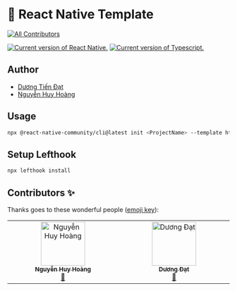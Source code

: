 # :seedling: React Native Template

<!-- ALL-CONTRIBUTORS-BADGE:START - Do not remove or modify this section -->

[![All Contributors](https://img.shields.io/badge/all_contributors-3-orange.svg?style=flat-square)](#contributors-)

<!-- ALL-CONTRIBUTORS-BADGE:END -->

[![Current version of React Native.][react-native-version-badge]][react-native-version]
[![Current version of Typescript.][typescript-version-badge]][typescript-version]

## Author

- [Dương Tiến Đạt](https://github.com/datduong56)
- [Nguyễn Huy Hoàng](https://github.com/ngxhuyhoang)

## Usage

```sh
npx @react-native-community/cli@latest init <ProjectName> --template https://github.com/DeadGroup/react-native-template.git
```

## Setup Lefthook

```sh
npx lefthook install
```

<!-- badge -->

[react-native-version]: https://github.com/deadgroup/react-native-template/blob/main/template/package.json
[react-native-version-badge]: https://img.shields.io/github/package-json/dependency-version/deadgroup/react-native-template/react-native?filename=template%2Fpackage.json&logo=react
[typescript-version]: https://github.com/deadgroup/react-native-template/blob/main/template/package.json
[typescript-version-badge]: https://img.shields.io/github/package-json/dependency-version/deadgroup/react-native-template/dev/typescript?filename=template%2Fpackage.json&logo=typescript

## Contributors ✨

Thanks goes to these wonderful people ([emoji key](https://allcontributors.org/docs/en/emoji-key)):

<!-- ALL-CONTRIBUTORS-LIST:START - Do not remove or modify this section -->
<!-- prettier-ignore-start -->
<!-- markdownlint-disable -->
<table>
  <tbody>
    <tr>
      <td align="center" valign="top" width="14.28%"><a href="https://github.com/ngxhuyhoang"><img src="https://avatars.githubusercontent.com/u/174792253?v=4?s=100" width="100px;" alt="Nguyễn Huy Hoàng"/><br /><sub><b>Nguyễn Huy Hoàng</b></sub></a><br /><a href="https://github.com/DeadGroup/react-native-template/commits?author=ngxhuyhoang" title="Documentation">📖</a></td>
      <td align="center" valign="top" width="14.28%"><a href="https://github.com/datduong56"><img src="https://avatars.githubusercontent.com/u/48081512?v=4?s=100" width="100px;" alt="Dương Đạt"/><br /><sub><b>Dương Đạt</b></sub></a><br /><a href="https://github.com/DeadGroup/react-native-template/commits?author=datduong56" title="Documentation">📖</a></td>
    </tr>
  </tbody>
</table>

<!-- markdownlint-restore -->
<!-- prettier-ignore-end -->

<!-- ALL-CONTRIBUTORS-LIST:END -->

```

```
